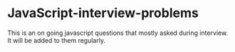 # JavaScript-interview-problems
This is an on going javascript questions that mostly asked during interview. It will be added to them regularly.

